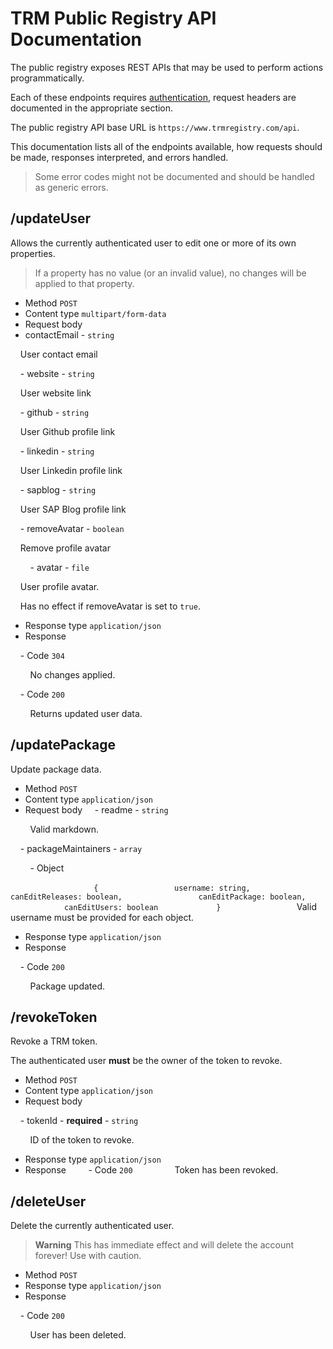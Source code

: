 # TRM Public Registry API Documentation



The public registry exposes REST APIs that may be used to perform actions programmatically.



Each of these endpoints requires [authentication](registry/public/authentication.md), request headers are documented in the appropriate section.



The public registry API base URL is `https://www.trmregistry.com/api`.



This documentation lists all of the endpoints available, how requests should be made, responses interpreted, and errors handled.



> Some error codes might not be documented and should be handled as generic errors.



## /updateUser



Allows the currently authenticated user to edit one or more of its own properties.



> If a property has no value (or an invalid value), no changes will be applied to that property.



- Method `POST`
- Content type `multipart/form-data`
- Request body
- contactEmail - `string`


    User contact email


    - website - `string`


    User website link


    - github - `string`


    User Github profile link


    - linkedin - `string`


    User Linkedin profile link


    - sapblog - `string`


    User SAP Blog profile link


    - removeAvatar - `boolean`


    Remove profile avatar


        - avatar - `file`


    User profile avatar.


    Has no effect if removeAvatar is set to `true`.
- Response type `application/json`
- Response


    - Code `304`


        No changes applied.


    - Code `200`


        Returns updated user data.



## /updatePackage



Update package data.



- Method `POST`
- Content type `application/json`
- Request body
    - readme - `string`


        Valid markdown.


    - packageMaintainers - `array`


        - Object


            ```
            {
                username: string,
                canEditReleases: boolean,
                canEditPackage: boolean,
                canEditUsers: boolean
            }
            ```
        Valid username must be provided for each object.


- Response type `application/json`
- Response


    - Code `200`


        Package updated.


## /revokeToken



Revoke a TRM token.



The authenticated user **must** be the owner of the token to revoke.



- Method `POST`
- Content type `application/json`
- Request body


    - tokenId - **required** - `string`


        ID of the token to revoke.


- Response type `application/json`
- Response
   
    - Code `200`
       
        Token has been revoked.
   


## /deleteUser



Delete the currently authenticated user.



> **Warning**
This has immediate effect and will delete the account forever!
Use with caution.



- Method `POST`
- Response type `application/json`
- Response


    - Code `200`


        User has been deleted.